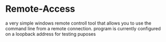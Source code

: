 # Remote-Access
a very simple windows remote controll tool that allows you to use the command line from a remote connection.
program is currently configured on a loopback address for testing puposes
